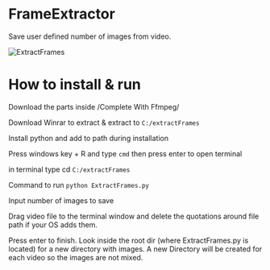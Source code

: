 # FrameExtractor

Save user defined number of images from video. 

![ExtractFrames](https://github.com/user-attachments/assets/4888ba64-6dc0-4209-9d29-0d44059a2bea)


# How to install & run

Download the parts inside /Complete With Ffmpeg/

Download Winrar to extract & extract to `C:/extractFrames`

Install python and add to path during installation

Press windows key + R and type `cmd` then press enter to open terminal

in terminal type cd `C:/extractFrames`

Command to run `python ExtractFrames.py`

Input number of images to save

Drag video file to the terminal window and delete the quotations around file path if your OS adds them. 

Press enter to finish.  Look inside the root dir (where ExtractFrames.py is located) for a new directory with images. A new Directory will be created for each video so the images are not mixed. 
